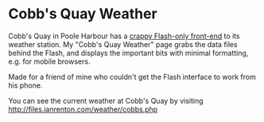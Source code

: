 Cobb's Quay Weather
===================

Cobb's Quay in Poole Harbour has a [crappy Flash-only front-end](http://www.cobbs-quay-weather.co.uk/) to its weather station. My "Cobb's Quay Weather" page grabs the data files behind the Flash, and displays the important bits with minimal formatting, e.g. for mobile browsers.

Made for a friend of mine who couldn't get the Flash interface to work from his phone.

You can see the current weather at Cobb's Quay by visiting http://files.ianrenton.com/weather/cobbs.php
